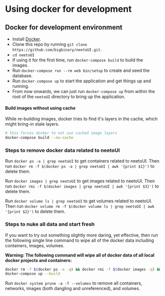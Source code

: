 # Using docker for development

## Docker for development environment

- Install [Docker](https://docs.docker.com/get-docker/).
- Clone this repo by running
  `git clone https://github.com/bigbinary/neetoUI.git`.
- `cd neetoUI`
- If using it for the first time, run `docker-compose build` to build the
  images.
- Run `docker-compose run --rm web bin/setup` to create and seed the database.
- Run `docker-compose up` to start the application and get things up and
  running.
- From now onwards, we can just run `docker-compose up` from within the root of
  the `neetoUI` directory to bring up the application.

#### Build images without using cache

While re-building images, docker tries to find it's layers in the cache, which
might bring-in stale layers.

```bash
# this forces docker to not use cached image layers
docker-compose build --no-cache
```

### Steps to remove docker data related to neetoUI

Run `docker ps -a | grep neetoUI` to get containers related to neetoUI. Then run
`docker rm -f $(docker ps -a | grep neetoUI | awk '{print $1}')` to delete them.

Run `docker images | grep neetoUI` to get images related to neetoUI. Then run
`docker rmi -f $(docker images | grep neetoUI | awk '{print $3}')` to delete
them.

Run `docker volume ls | grep neetoUI` to get volumes related to neetoUI. Then
run `docker volume rm -f $(docker volume ls | grep neetoUI | awk '{print $2}')`
to delete them.

### Steps to nuke all data and start fresh

If you want to try out something slightly more daring, yet effective, then run
the following single line command to wipe all of the docker data including
containers, images, volumes.

**Warning: The following command will wipe all of docker data of all local
docker projects and containers:**

```bash
docker rm -f $(docker ps -a -q) && docker rmi -f $(docker images -q) && docker volume rm -f $(docker volume ls -q)
docker-compose up --build
```

Run `docker system prune -a -f --volumes` to remove all containers, networks,
images (both dangling and unreferenced), and volumes.
